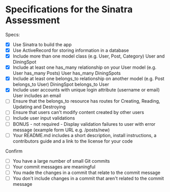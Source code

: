 # Specifications for the Sinatra Assessment

Specs:
- [x] Use Sinatra to build the app
- [x] Use ActiveRecord for storing information in a database
- [x] Include more than one model class (e.g. User, Post, Category)
        User and DiningSpot
- [x] Include at least one has_many relationship on your User model (e.g. User has_many Posts)
        User has_many DiningSpots
- [x] Include at least one belongs_to relationship on another model (e.g. Post belongs_to User)
        DiningSpot belongs_to User
- [x] Include user accounts with unique login attribute (username or email)
        User includes an email
- [ ] Ensure that the belongs_to resource has routes for Creating, Reading, Updating and Destroying
- [ ] Ensure that users can't modify content created by other users
- [ ] Include user input validations
- [ ] BONUS - not required - Display validation failures to user with error message (example form URL e.g. /posts/new)
- [ ] Your README.md includes a short description, install instructions, a contributors guide and a link to the license for your code

Confirm
- [ ] You have a large number of small Git commits
- [ ] Your commit messages are meaningful
- [ ] You made the changes in a commit that relate to the commit message
- [ ] You don't include changes in a commit that aren't related to the commit message
